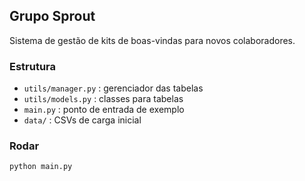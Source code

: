 ## Grupo Sprout

Sistema de gestão de kits de boas-vindas para novos colaboradores.

### Estrutura
- `utils/manager.py` : gerenciador das tabelas
- `utils/models.py` : classes para tabelas
- `main.py` : ponto de entrada de exemplo
- `data/` : CSVs de carga inicial

### Rodar
```bash
python main.py
```